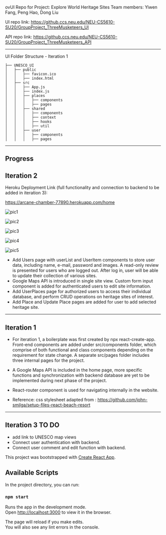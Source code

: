 ovUI Repo for Project: Explore World Heritage Sites
Team members: Yiwen Fang, Peng Hao, Dong Liu

UI repo link: https://github.ccs.neu.edu/NEU-CS5610-SU20/GroupProject_ThreeMusketeers_UI

API repo link: https://github.ccs.neu.edu/NEU-CS5610-SU20/GroupProject_ThreeMusketeers_API

---
UI Folder Structure - Iteration 1
```
├── UNESCO_UI
│	├── public
│	│	├── favicon.ico
│	│	├── index.html
│	├── src
│	│	├── App.js
│	│	├── index.js
│	│	├── places
│	│	│   ├── components
│	│	│   ├── pages
│	│	├── shared
│	│	│   ├── components
│	│	│   ├── context
│	│	│   ├── hooks
│	│	│   ├── util
│	│	├── user
│	│	│   ├── components
│	│	│   ├── pages
```
---
## Progress

## Iteration 2

Heroku Deployment Link (full functionality and connection to backend to be added in iteration 3):

https://arcane-chamber-77890.herokuapp.com/home

![pic1](https://github.ccs.neu.edu/NEU-CS5610-SU20/GroupProject_ThreeMusketeers_UI/blob/master/src/shared/components/UIElements/images/screenshot-itr2-1.png)

![pic2](https://github.ccs.neu.edu/NEU-CS5610-SU20/GroupProject_ThreeMusketeers_UI/blob/master/src/shared/components/UIElements/images/screenshot-itr2-2.png)

![pic3](https://github.ccs.neu.edu/NEU-CS5610-SU20/GroupProject_ThreeMusketeers_UI/blob/master/src/shared/components/UIElements/images/screenshot-itr2-3.png)

![pic4](https://github.ccs.neu.edu/NEU-CS5610-SU20/GroupProject_ThreeMusketeers_UI/blob/master/src/shared/components/UIElements/images/screenshot-itr2-4.png)

![pic5](https://github.ccs.neu.edu/NEU-CS5610-SU20/GroupProject_ThreeMusketeers_UI/blob/master/src/shared/components/UIElements/images/screenshot-itr2-5.png)


- Add Users page with userList and UserItem components to store user data, including name, e-mail, password and images. A read-only review is presented for users who are logged out. After log in, user will be able to update their collection of various sites.
- Google Maps API is introduced in single site view. Custom form input component is added for authenticated users to edit site information.
- Add UserPlaces page for authorized users to access their individual database, and perform CRUD operations on heritage sites of interest.
- Add Place and Update Place pages are added for user to add selected heritage site.
---

## Iteration 1

- For iteration 1, a boilerplate was first created by npx react-create-app. Front-end components are added under src/components folder, which comprise of both functional and class components depending on the requirement for state change. A separate src/pages folder includes three internal pages for the project.
- A Google Maps API is included in the home page, more specific functions and synchronization with backend database are yet to be implemented during next phase of the project.
- React-router component is used for navigating internally in the website.

- Reference: css stylesheet adapted from : https://github.com/john-smilga/setup-files-react-beach-resort

---

## Iteration 3 TO DO
- add link to UNESCO map views
- Connect user authentication with backend.
- Connect user comment and edit function with backend. 

This project was bootstrapped with [Create React App](https://github.com/facebook/create-react-app).

## Available Scripts

In the project directory, you can run:

### `npm start`

Runs the app in the development mode.<br />
Open [http://localhost:3000](http://localhost:3000) to view it in the browser.

The page will reload if you make edits.<br />
You will also see any lint errors in the console.